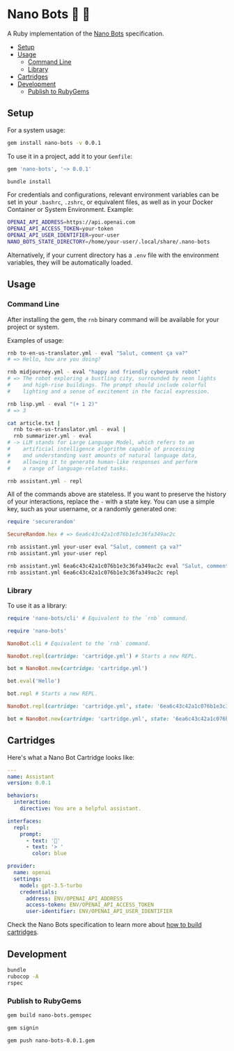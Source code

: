 # Nano Bots 💎 🤖

A Ruby implementation of the [Nano Bots](https://github.com/icebaker/nano-bots) specification.

- [Setup](#setup)
- [Usage](#usage)
  - [Command Line](#command-line)
  - [Library](#library)
- [Cartridges](#cartridges)
- [Development](#development)
  - [Publish to RubyGems](#publish-to-rubygems)

## Setup

For a system usage:

```sh
gem install nano-bots -v 0.0.1
```

To use it in a project, add it to your `Gemfile`:

```ruby
gem 'nano-bots', '~> 0.0.1'
```

```sh
bundle install
```

For credentials and configurations, relevant environment variables can be set in your `.bashrc`, `.zshrc`, or equivalent files, as well as in your Docker Container or System Environment. Example:

```sh
OPENAI_API_ADDRESS=https://api.openai.com
OPENAI_API_ACCESS_TOKEN=your-token
OPENAI_API_USER_IDENTIFIER=your-user
NANO_BOTS_STATE_DIRECTORY=/home/your-user/.local/share/.nano-bots
```

Alternatively, if your current directory has a `.env` file with the environment variables, they will be automatically loaded.

## Usage

### Command Line

After installing the gem, the `rnb` binary command will be available for your project or system.

Examples of usage:

```bash
rnb to-en-us-translator.yml - eval "Salut, comment ça va?"
# => Hello, how are you doing?

rnb midjourney.yml - eval "happy and friendly cyberpunk robot"
# => The robot exploring a bustling city, surrounded by neon lights
#    and high-rise buildings. The prompt should include colorful
#    lighting and a sense of excitement in the facial expression.

rnb lisp.yml - eval "(+ 1 2)"
# => 3

cat article.txt |
  rnb to-en-us-translator.yml - eval |
  rnb summarizer.yml - eval
# -> LLM stands for Large Language Model, which refers to an
#    artificial intelligence algorithm capable of processing
#    and understanding vast amounts of natural language data,
#    allowing it to generate human-like responses and perform
#    a range of language-related tasks.
```

```bash
rnb assistant.yml - repl
```

All of the commands above are stateless. If you want to preserve the history of your interactions, replace the `-` with a state key. You can use a simple key, such as your username, or a randomly generated one:

```ruby
require 'securerandom'

SecureRandom.hex # => 6ea6c43c42a1c076b1e3c36fa349ac2c
```

```bash
rnb assistant.yml your-user eval "Salut, comment ça va?"
rnb assistant.yml your-user repl

rnb assistant.yml 6ea6c43c42a1c076b1e3c36fa349ac2c eval "Salut, comment ça va?"
rnb assistant.yml 6ea6c43c42a1c076b1e3c36fa349ac2c repl
```

### Library

To use it as a library:

```ruby
require 'nano-bots/cli' # Equivalent to the `rnb` command.
```

```ruby
require 'nano-bots'

NanoBot.cli # Equivalent to the `rnb` command.

NanoBot.repl(cartridge: 'cartridge.yml') # Starts a new REPL.

bot = NanoBot.new(cartridge: 'cartridge.yml')

bot.eval('Hello')

bot.repl # Starts a new REPL.

NanoBot.repl(cartridge: 'cartridge.yml', state: '6ea6c43c42a1c076b1e3c36fa349ac2c')

bot = NanoBot.new(cartridge: 'cartridge.yml', state: '6ea6c43c42a1c076b1e3c36fa349ac2c')
```

## Cartridges

Here's what a Nano Bot Cartridge looks like:

```yaml
---
name: Assistant
version: 0.0.1

behaviors:
  interaction:
    directive: You are a helpful assistant.

interfaces:
  repl:
    prompt:
      - text: '🤖'
      - text: '> '
        color: blue

provider:
  name: openai
  settings:
    model: gpt-3.5-turbo
    credentials:
      address: ENV/OPENAI_API_ADDRESS
      access-token: ENV/OPENAI_API_ACCESS_TOKEN
      user-identifier: ENV/OPENAI_API_USER_IDENTIFIER
```

Check the Nano Bots specification to learn more about [how to build cartridges](https://icebaker.github.io/nano-bots/#/README?id=cartridges).

## Development

```bash
bundle
rubocop -A
rspec
```

### Publish to RubyGems

```bash
gem build nano-bots.gemspec

gem signin

gem push nano-bots-0.0.1.gem
```
